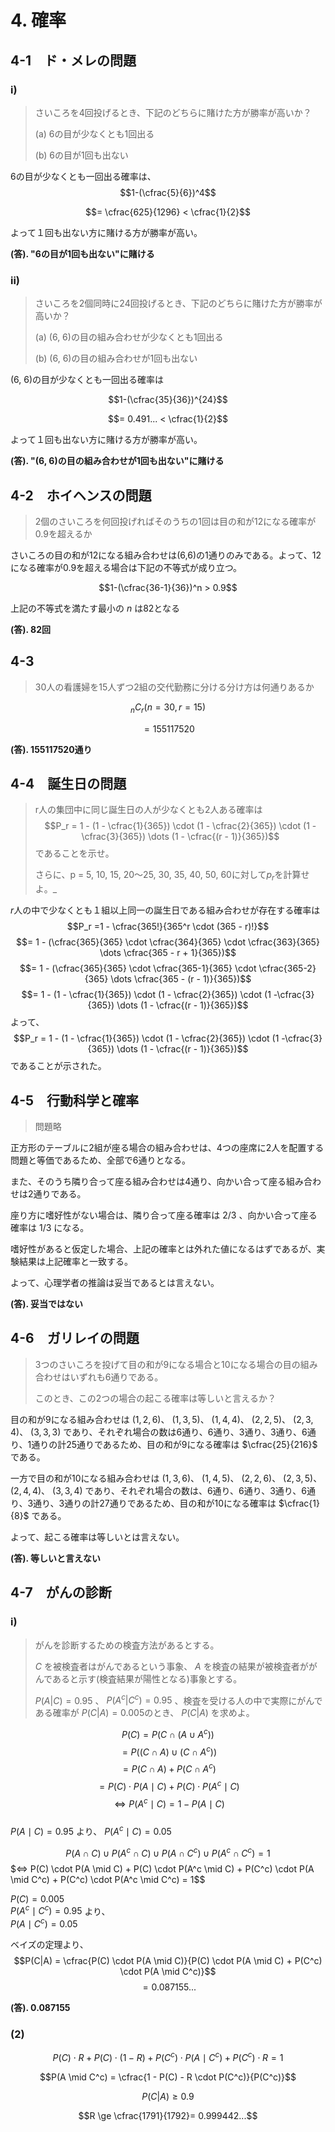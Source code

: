 # 4. 確率
## 4-1　ド・メレの問題
### i)
> さいころを4回投げるとき、下記のどちらに賭けた方が勝率が高いか？
> 
> (a) 6の目が少なくとも1回出る
> 
> (b) 6の目が1回も出ない

6の目が少なくとも一回出る確率は、
$$1-(\cfrac{5}{6})^4$$

$$= \cfrac{625}{1296} < \cfrac{1}{2}$$

よって１回も出ない方に賭ける方が勝率が高い。
  
**(答). "6の目が1回も出ない"に賭ける**
### ii)
> さいころを2個同時に24回投げるとき、下記のどちらに賭けた方が勝率が高いか？
> 
> (a) (6, 6)の目の組み合わせが少なくとも1回出る
> 
> (b) (6, 6)の目の組み合わせが1回も出ない

(6, 6)の目が少なくとも一回出る確率は

$$1-(\cfrac{35}{36})^{24}$$

$$= 0.491... < \cfrac{1}{2}$$

よって１回も出ない方に賭ける方が勝率が高い。
  
**(答). "(6, 6)の目の組み合わせが1回も出ない"に賭ける**

## 4-2　ホイヘンスの問題
> 2個のさいころを何回投げればそのうちの1回は目の和が12になる確率が0.9を超えるか

さいころの目の和が12になる組み合わせは(6,6)の1通りのみである。よって、12になる確率が0.9を超える場合は下記の不等式が成り立つ。

$$1-(\cfrac{36-1}{36})^n > 0.9$$

上記の不等式を満たす最小の $n$ は82となる

**(答). 82回**
## 4-3
> 30人の看護婦を15人ずつ2組の交代勤務に分ける分け方は何通りあるか

$$_nC_r (n=30, r=15)$$

$$=155117520$$   
  
**(答). 155117520通り**
## 4-4　誕生日の問題
> r人の集団中に同じ誕生日の人が少なくとも2人ある確率は
> $$P_r = 1 - (1 - \cfrac{1}{365}) \cdot (1 - \cfrac{2}{365}) \cdot (1 -\cfrac{3}{365}) \dots (1 - \cfrac{(r - 1)}{365})$$
> であることを示せ。
> >  
> さらに、p = 5, 10, 15, 20～25, 30, 35, 40, 50, 60に対して$p_r$を計算せよ。_

$r$人の中で少なくとも１組以上同一の誕生日である組み合わせが存在する確率は  
$$P_r =1 - \cfrac{365!}{365^r \cdot (365 - r)!}$$
$$= 1 - (\cfrac{365}{365} \cdot \cfrac{364}{365} \cdot \cfrac{363}{365} \dots \cfrac{365 - r + 1}{365})$$
$$= 1 - (\cfrac{365}{365} \cdot \cfrac{365-1}{365} \cdot \cfrac{365-2}{365} \dots \cfrac{365 - (r - 1)}{365})$$
$$= 1 - (1 - \cfrac{1}{365}) \cdot (1 - \cfrac{2}{365}) \cdot (1 -\cfrac{3}{365}) \dots (1 - \cfrac{(r - 1)}{365})$$
よって、  
$$P_r = 1 - (1 - \cfrac{1}{365}) \cdot (1 - \cfrac{2}{365}) \cdot (1 -\cfrac{3}{365}) \dots (1 - \cfrac{(r - 1)}{365})$$ 
であることが示された。
## 4-5　行動科学と確率
> 問題略

正方形のテーブルに2組が座る場合の組み合わせは、4つの座席に2人を配置する問題と等価であるため、全部で6通りとなる。

また、そのうち隣り合って座る組み合わせは4通り、向かい合って座る組み合わせは2通りである。

座り方に嗜好性がない場合は、隣り合って座る確率は $2/3$ 、向かい合って座る確率は $1/3$ になる。

嗜好性があると仮定した場合、上記の確率とは外れた値になるはずであるが、実験結果は上記確率と一致する。

よって、心理学者の推論は妥当であるとは言えない。

**(答). 妥当ではない**

## 4-6　ガリレイの問題
> 3つのさいころを投げて目の和が9になる場合と10になる場合の目の組み合わせはいずれも6通りである。
>
> このとき、この2つの場合の起こる確率は等しいと言えるか？

目の和が9になる組み合わせは
$(1, 2, 6)$、
$(1, 3, 5)$、
$(1, 4, 4)$、
$(2, 2, 5)$、
$(2, 3, 4)$、
$(3, 3, 3)$
であり、それぞれ場合の数は6通り、6通り、3通り、3通り、6通り、1通りの計25通りであるため、目の和が9になる確率は
$\cfrac{25}{216}$
である。

一方で目の和が10になる組み合わせは
$(1, 3, 6)$、
$(1, 4, 5)$、
$(2, 2, 6)$、
$(2, 3, 5)$、
$(2, 4, 4)$、
$(3, 3, 4)$
であり、それぞれ場合の数は、6通り、6通り、3通り、6通り、3通り、3通りの計27通りであるため、目の和が10になる確率は
$\cfrac{1}{8}$
である。

よって、起こる確率は等しいとは言えない。

**(答). 等しいと言えない**
## 4-7　がんの診断
### i)
> がんを診断するための検査方法があるとする。
>
> $C$ を被検査者はがんであるという事象、 $A$ を検査の結果が被検査者ががんであると示す(検査結果が陽性となる)事象とする。
> 
>  $P(A | C) = 0.95$ 、 $P(A^c | C^c) = 0.95$ 、検査を受ける人の中で実際にがんである確率が $P(C | A) = 0.005$のとき、 $P(C | A)$ を求めよ。

$$P(C) = P(C \cap (A \cup A^c))$$
$$= P((C \cap A) \cup (C \cap A^c))$$
$$= P(C \cap A) + P(C \cap A^c)$$
$$= P(C) \cdot P(A \mid C) + P(C) \cdot P(A^c \mid C)$$
$$\iff P(A^c \mid C) = 1 - P(A \mid C)$$  
$P(A \mid C)=0.95$ より、 $P(A^c \mid C) = 0.05$

$$P(A \cap C) \cup P(A^c \cap C) \cup P(A \cap C^c) \cup P(A^c \cap C^c) = 1$$
$$\iff$  P(C) \cdot P(A \mid C) + P(C) \cdot P(A^c \mid C) + P(C^c) \cdot P(A \mid C^c) + P(C^c) \cdot P(A^c \mid C^c) = 1$$

$P(C)=0.005$  
$P(A^c \mid C^c)=0.95$ より、  
$P(A \mid C^c) = 0.05$  

ベイズの定理より、  
$$P(C|A) = \cfrac{P(C) \cdot P(A \mid C)}{P(C) \cdot P(A \mid C) + P(C^c) \cdot P(A \mid C^c)}$$
$$=0.087155...$$  

**(答). 0.087155**
### (2)
$$P(C) \cdot R + P(C) \cdot (1 - R) + P(C^c) \cdot P(A \mid C^c) + P(C^c) \cdot R= 1$$

$$P(A \mid C^c) = \cfrac{1 - P(C) - R \cdot P(C^c)}{P(C^c)}$$

$$P(C|A) \ge 0.9$$

$$R \ge \cfrac{1791}{1792}= 0.999442...$$




